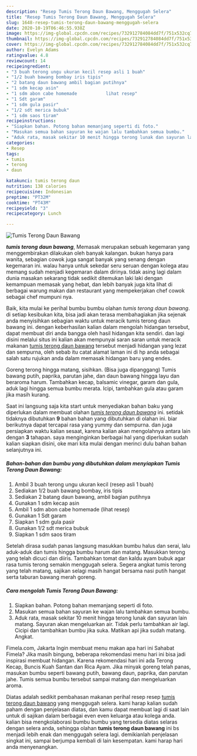 ```yaml
---
description: "Resep Tumis Terong Daun Bawang, Menggugah Selera"
title: "Resep Tumis Terong Daun Bawang, Menggugah Selera"
slug: 1648-resep-tumis-terong-daun-bawang-menggugah-selera
date: 2020-10-19T06:46:55.938Z
image: https://img-global.cpcdn.com/recipes/732912784084dd7f/751x532cq70/tumis-terong-daun-bawang-foto-resep-utama.jpg
thumbnail: https://img-global.cpcdn.com/recipes/732912784084dd7f/751x532cq70/tumis-terong-daun-bawang-foto-resep-utama.jpg
cover: https://img-global.cpcdn.com/recipes/732912784084dd7f/751x532cq70/tumis-terong-daun-bawang-foto-resep-utama.jpg
author: Evelyn Adams
ratingvalue: 4.8
reviewcount: 14
recipeingredient:
- "3 buah terong ungu ukuran kecil resep asli 1 buah"
- "1/2 buah bawang bombay iris tipis"
- "2 batang daun bawang ambil bagian putihnya"
- "1 sdm kecap asin"
- "1 sdm abon cabe homemade           lihat resep"
- "1 Sdt garam"
- "1 sdm gula pasir"
- "1/2 sdt merica bubuk"
- "1 sdm saos tiram"
recipeinstructions:
- "Siapkan bahan. Potong bahan memanjang seperti di foto."
- "Masukan semua bahan sayuran ke wajan lalu tambahkan semua bumbu."
- "Aduk rata, masak sekitar 10 menit hingga terong lunak dan sayuran lain matang. Sayuran akan mengeluarkan air. Tidak perlu tambahkan air lagi. Cicipi dan tambahkan bumbu jika suka. Matikan api jika sudah matang. Angkat."
categories:
- Resep
tags:
- tumis
- terong
- daun

katakunci: tumis terong daun 
nutrition: 138 calories
recipecuisine: Indonesian
preptime: "PT32M"
cooktime: "PT43M"
recipeyield: "3"
recipecategory: Lunch

---
```



![Tumis Terong Daun Bawang](https://img-global.cpcdn.com/recipes/732912784084dd7f/751x532cq70/tumis-terong-daun-bawang-foto-resep-utama.jpg)

<b><i>tumis terong daun bawang</i></b>, Memasak merupakan sebuah kegemaran yang menggembirakan dilakukan oleh banyak kalangan. bukan hanya para wanita, sebagian cowok juga sangat banyak yang senang dengan kegemaran ini. walau hanya untuk sekedar seru seruan dengan kolega atau memang sudah menjadi kegemaran dalam dirinya. tidak asing lagi dalam dunia masakan sekarang tidak sedikit ditemukan laki laki dengan kemampuan memasak yang hebat, dan lebih banyak juga kita lihat di berbagai warung makan dan restaurant yang mempekerjakan chef cowok sebagai chef mumpuni nya.

Baik, kita mulai ke perihal bumbu bumbu olahan <i>tumis terong daun bawang</i>. di setiap kesibukan kita, bisa jadi akan terasa membahagiakan jika sejenak anda menyisihkan sebagian waktu untuk meracik tumis terong daun bawang ini. dengan keberhasilan kalian dalam mengolah hidangan tersebut, dapat membuat diri anda bangga oleh hasil hidangan kita sendiri. dan lagi disini melalui situs ini kalian akan mempunyai saran saran untuk meracik makanan <u>tumis terong daun bawang</u> tersebut menjadi hidangan yang lezat dan sempurna, oleh sebab itu catat alamat laman ini di hp anda sebagai salah satu rujukan anda dalam memasak hidangan baru yang endes.

Goreng terong hingga matang, sisihkan. (Bisa juga dipanggang) Tumis bawang putih, paprika, parutan jahe, dan daun bawang hingga layu dan beraroma harum. Tambahkan kecap, balsamic vinegar, garam dan gula, aduk lagi hingga semua bumbu merata. Icipi, tambahkan gula atau garam jika masih kurang.


Saat ini langsung saja kita start untuk menyediakan bahan baku yang diperlukan dalam membuat olahan <u><i>tumis terong daun bawang</i></u> ini. setidak tidaknya dibutuhkan <b>9</b> bahan bahan yang dibutuhkan di olahan ini. biar berikutnya dapat tercapai rasa yang yummy dan sempurna. dan juga persiapkan waktu kalian sesaat, karena kalian akan mengolahnya antara lain dengan <b>3</b> tahapan. saya menginginkan berbagai hal yang diperlukan sudah kalian siapkan disini, oke mari kita mulai dengan merinci dulu bahan bahan selanjutnya ini.

<!--inarticleads1-->

##### Bahan-bahan dan bumbu yang dibutuhkan dalam menyiapkan Tumis Terong Daun Bawang:

1. Ambil 3 buah terong ungu ukuran kecil (resep asli 1 buah)
1. Sediakan 1/2 buah bawang bombay, iris tipis
1. Sediakan 2 batang daun bawang, ambil bagian putihnya
1. Gunakan 1 sdm kecap asin
1. Ambil 1 sdm abon cabe homemade           (lihat resep)
1. Gunakan 1 Sdt garam
1. Siapkan 1 sdm gula pasir
1. Gunakan 1/2 sdt merica bubuk
1. Siapkan 1 sdm saos tiram


Setelah dirasa sudah panas langsung masukkan bumbu halus dan serai, lalu aduk-aduk dan tumis hingga bumbu harum dan matang. Masukkan terong yang telah dicuci dan diiris. Tambahkan tomat dan kaldu ayam bubuk agar rasa tumis terong semakin menggugah selera. Segera angkat tumis terong yang telah matang, sajikan selagi masih hangat bersama nasi putih hangat serta taburan bawang merah goreng. 

<!--inarticleads2-->

##### Cara mengolah Tumis Terong Daun Bawang:

1. Siapkan bahan. Potong bahan memanjang seperti di foto.
1. Masukan semua bahan sayuran ke wajan lalu tambahkan semua bumbu.
1. Aduk rata, masak sekitar 10 menit hingga terong lunak dan sayuran lain matang. Sayuran akan mengeluarkan air. Tidak perlu tambahkan air lagi. Cicipi dan tambahkan bumbu jika suka. Matikan api jika sudah matang. Angkat.


Fimela.com, Jakarta Ingin membuat menu makan apa hari ini Sahabat Fimela? Jika masih bingung, beberapa rekomendasi menu hari ini bisa jadi inspirasi membuat hidangan. Karena rekomendasi hari ini ada Terong Kecap, Buncis Kuah Santan dan Rica Ayam. Jika minyak goreng telah panas, masukan bumbu seperti bawang putih, bawang daun, paprika, dan parutan jahe. Tumis semua bumbu tersebut sampai matang dan mengeluarkan aroma. 

Diatas adalah sedikit pembahasan makanan perihal resep resep <u>tumis terong daun bawang</u> yang menggugah selera. kami harap kalian sudah paham dengan penjelasan diatas, dan kamu dapat membuat lagi di saat lain untuk di sajikan dalam berbagai even even keluarga atau kolega anda. kalian bisa mengkolaborasi bumbu bumbu yang tersedia diatas selaras dengan selera anda, sehingga olahan <b>tumis terong daun bawang</b> ini bs menjadi lebih enak dan menggugah selera lagi. demikianlah penjelasan singkat ini, sampai berjumpa kembali di lain kesempatan. kami harap hari anda menyenangkan.
